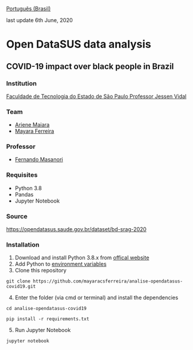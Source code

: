 [Português (Brasil)](/README.md)

last update 6th June, 2020

# Open DataSUS data analysis
## COVID-19 impact over black people in Brazil

### Institution
[Faculdade de Tecnologia do Estado de São Paulo Professor Jessen Vidal](https://fatecsjc-prd.azurewebsites.net/)

### Team
- [Ariene Maiara](https://github.com/arienemaiara)
- [Mayara Ferreira](https://github.com/mayaracsferreira)

### Professor
- [Fernando Masanori](https://github.com/fmasanori)

### Requisites
- Python 3.8
- Pandas
- Jupyter Notebook

### Source
https://opendatasus.saude.gov.br/dataset/bd-srag-2020

### Installation
1. Download and install Python 3.8.x from [offical website](https://www.python.org/downloads/)
2. Add Python to [environment variables](https://datatofish.com/add-python-to-windows-path/)
3. Clone this repository 
```
git clone https://github.com/mayaracsferreira/analise-opendatasus-covid19.git
```
4. Enter the folder (via cmd or terminal) and install the dependencies
```
cd analise-opendatasus-covid19
```

```
pip install -r requirements.txt
```
5. Run Jupyter Notebook
```
jupyter notebook
```
